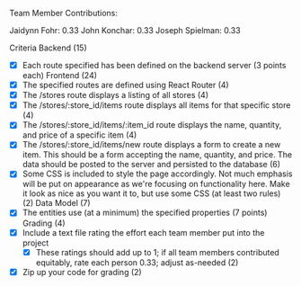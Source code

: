 Team Member Contributions:

Jaidynn Fohr: 0.33
John Konchar: 0.33
Joseph Spielman: 0.33


Criteria
Backend (15)
- [X] Each route specified has been defined on the backend server (3 points each)
Frontend (24)
- [X] The specified routes are defined using React Router (4)
- [X] The /stores route displays a listing of all stores (4)
- [X] The /stores/:store_id/items route displays all items for that specific store (4)
- [X] The /stores/:store_id/items/:item_id route displays the name, quantity, and price of a specific item (4)
- [X] The /stores/:store_id/items/new route displays a form to create a new item. This should be a form accepting the name, quantity, and price. The data should be posted to the server and persisted to the database (6)
- [X] Some CSS is included to style the page accordingly. Not much emphasis will be put on appearance as we're focusing on functionality here. Make it look as nice as you want it to, but use some CSS (at least two rules) (2)
Data Model (7)
- [X] The entities use (at a minimum) the specified properties (7 points)
Grading (4)
- [X] Include a text file rating the effort each team member put into the project
    - [X] These ratings should add up to 1; if all team members contributed equitably, rate each person 0.33; adjust as-needed (2)
- [x] Zip up your code for grading (2)
